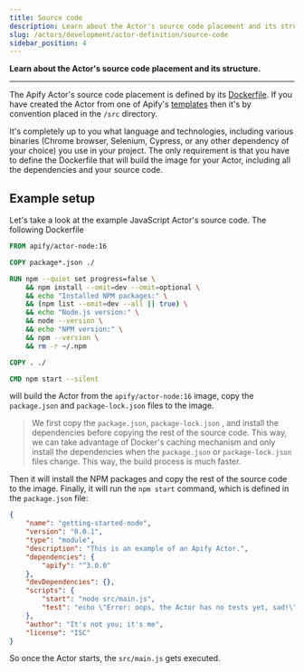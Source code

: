 ```yaml
---
title: Source code
description: Learn about the Actor's source code placement and its structure.
slug: /actors/development/actor-definition/source-code
sidebar_position: 4
---
```


**Learn about the Actor's source code placement and its structure.**

---

The Apify Actor's source code placement is defined by its [Dockerfile](./dockerfile.md). If you have created the Actor from one of Apify's [templates](https://apify.com/templates) then it's by convention placed in the `/src` directory.

It's completely up to you what language and technologies, including various binaries (Chrome browser, Selenium, Cypress, or any other dependency of your choice) you use in your project. The only requirement is that you have to define the Dockerfile that will build the image for your Actor, including all the dependencies and your source code.

## Example setup

Let's take a look at the example JavaScript Actor's source code. The following Dockerfile

```dockerfile
FROM apify/actor-node:16

COPY package*.json ./

RUN npm --quiet set progress=false \
    && npm install --omit=dev --omit=optional \
    && echo "Installed NPM packages:" \
    && (npm list --omit=dev --all || true) \
    && echo "Node.js version:" \
    && node --version \
    && echo "NPM version:" \
    && npm --version \
    && rm -r ~/.npm

COPY . ./

CMD npm start --silent
```

will build the Actor from the `apify/actor-node:16` image, copy the `package.json` and `package-lock.json` files to the image.

> We first copy the `package.json`, `package-lock.json` , and install the dependencies before copying the rest of the source code. This way, we can take advantage of Docker's caching mechanism and only install the dependencies when the `package.json` or `package-lock.json` files change. This way, the build process is much faster.

Then it will install the NPM packages and copy the rest of the source code to the image. Finally, it will run the `npm start` command, which is defined in the `package.json` file:

```json
{
    "name": "getting-started-node",
    "version": "0.0.1",
    "type": "module",
    "description": "This is an example of an Apify Actor.",
    "dependencies": {
        "apify": "^3.0.0"
    },
    "devDependencies": {},
    "scripts": {
        "start": "node src/main.js",
        "test": "echo \"Error: oops, the Actor has no tests yet, sad!\" && exit 1"
    },
    "author": "It's not you; it's me",
    "license": "ISC"
}
```

So once the Actor starts, the `src/main.js` gets executed.

